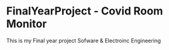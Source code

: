 # FinalYearProject - Covid Room Monitor

This is my Final year project Sofware & Electroinc Engineering

